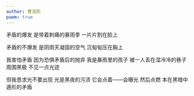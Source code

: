 ```yaml
---
author: 曹语熙
poem: true
---
```

矛盾的爆发
是带着刺痛的暴雨季
一片片割在脸上

矛盾的不爆发
是阴雨天凝固的空气
沉甸甸压在胸上

我害怕矛盾
因为恐惧矛盾后的抛弃
我是暴雨里的孩子
被一人丢在湿冷冷的巷子
周围黑极
不见一点光迹

但我恳求光不要出现
光是黑夜的污渍
它会点着——会曝光 然后点燃
本在黑暗中遁形的矛盾
